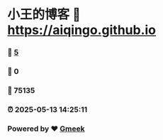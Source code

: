 # 小王的博客 :link: https://aiqingo.github.io 
### :page_facing_up: [5](https://aiqingo.github.io/tag.html) 
### :speech_balloon: 0 
### :hibiscus: 75135 
### :alarm_clock: 2025-05-13 14:25:11 
### Powered by :heart: [Gmeek](https://github.com/Meekdai/Gmeek)
